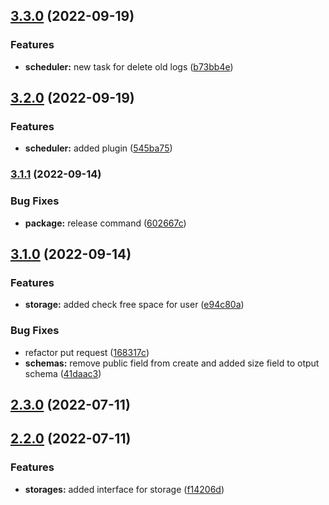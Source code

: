 ## [3.3.0](https://github.com/Namikko-chan/file-service/compare/v3.2.0...v3.3.0) (2022-09-19)


### Features

* **scheduler:** new task for delete old logs ([b73bb4e](https://github.com/Namikko-chan/file-service/commit/b73bb4e4eedb3274ed3a98ff93b61483dbbbd0db))

## [3.2.0](https://github.com/Namikko-chan/file-service/compare/v3.1.1...v3.2.0) (2022-09-19)


### Features

* **scheduler:** added plugin ([545ba75](https://github.com/Namikko-chan/file-service/commit/545ba75fed93b02a02a5621e34bd284cc2e916b3))

### [3.1.1](https://github.com/Namikko-chan/file-service/compare/v3.1.0...v3.1.1) (2022-09-14)


### Bug Fixes

* **package:** release command ([602667c](https://github.com/Namikko-chan/file-service/commit/602667cc61f71c2f83f8e9e4931732c18be6e13f))

## [3.1.0](https://github.com/Namikko-chan/file-service/compare/v2.3.0...v3.1.0) (2022-09-14)


### Features

* **storage:** added check free space for user ([e94c80a](https://github.com/Namikko-chan/file-service/commit/e94c80a34abc9b9f3a9161bb8580760f925e9234))


### Bug Fixes

* refactor put request ([168317c](https://github.com/Namikko-chan/file-service/commit/168317c3e5e0127265901db1d6d8d96b9b88c491))
* **schemas:** remove public field from create and added size field to otput schema ([41daac3](https://github.com/Namikko-chan/file-service/commit/41daac35248f2119ce802dd42dae4131b60c434c))

## [2.3.0](https://github.com/Namikko-chan/file-service/compare/v2.2.0...v2.3.0) (2022-07-11)

## [2.2.0](https://github.com/Namikko-chan/file-service/compare/f14206db19bb0bc613fe292a733c80746c6c8744...v2.2.0) (2022-07-11)


### Features

* **storages:** added interface for storage ([f14206d](https://github.com/Namikko-chan/file-service/commit/f14206db19bb0bc613fe292a733c80746c6c8744))

